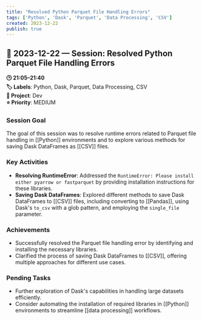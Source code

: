 ```yaml
---
title: "Resolved Python Parquet File Handling Errors"
tags: ['Python', 'Dask', 'Parquet', 'Data Processing', 'CSV']
created: 2023-12-22
publish: true
---
```


## 📅 2023-12-22 — Session: Resolved Python Parquet File Handling Errors

**🕒 21:05–21:40**  
**🏷️ Labels**: Python, Dask, Parquet, Data Processing, CSV  
**📂 Project**: Dev  
**⭐ Priority**: MEDIUM  


### Session Goal
The goal of this session was to resolve runtime errors related to Parquet file handling in [[Python]] environments and to explore various methods for saving Dask DataFrames as [[CSV]] files.

### Key Activities
- **Resolving RuntimeError**: Addressed the `RuntimeError: Please install either pyarrow or fastparquet` by providing installation instructions for these libraries.
- **Saving Dask DataFrames**: Explored different methods to save Dask DataFrames to [[CSV]] files, including converting to [[Pandas]], using Dask's `to_csv` with a glob pattern, and employing the `single_file` parameter.

### Achievements
- Successfully resolved the Parquet file handling error by identifying and installing the necessary libraries.
- Clarified the process of saving Dask DataFrames to [[CSV]], offering multiple approaches for different use cases.

### Pending Tasks
- Further exploration of Dask's capabilities in handling large datasets efficiently.
- Consider automating the installation of required libraries in [[Python]] environments to streamline [[data processing]] workflows.

